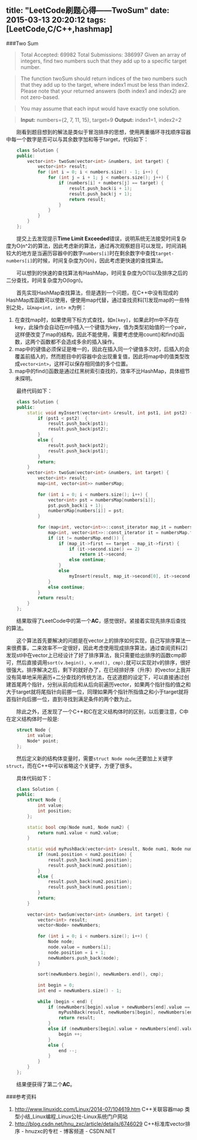 title: "LeetCode刷题心得——TwoSum"
date: 2015-03-13 20:20:12
tags: [LeetCode,C/C++,hashmap]
---
###Two Sum
>Total Accepted: 69982 Total Submissions: 386997
>Given an array of integers, find two numbers such that they add up to a specific target number.

>The function twoSum should return indices of the two numbers such that they add up to the target, where index1 must be less than index2. Please note that your returned answers (both index1 and index2) are not zero-based.

>You may assume that each input would have exactly one solution.

>**Input:** numbers={2, 7, 11, 15}, target=9 
>**Output:** index1=1, index2=2
<!--more-->

&emsp;&emsp;刚看到题目想到的解法是类似于冒泡排序的思想，使用两重循环寻找顺序容器中每一个数字是否可以与其余数字加和等于target，代码如下：

```c++
	class Solution {
	public:
	    vector<int> twoSum(vector<int> &numbers, int target) {
	        vector<int> result;
	        for (int i = 0; i < numbers.size() - 1; i++) {
	            for (int j = i + 1; j < numbers.size(); j++) {
	                if (numbers[i] + numbers[j] == target) {
	                    result.push_back(i + 1);
	                    result.push_back(j + 1);
	                    return result;
	                }
	            }
	        }
	    }
	};
```


&emsp;&emsp;提交上去发现提示**Time Limit Exceeded**错误，说明系统无法接受时间复杂度为O(n^2)的算法，因此考虑新的算法，通过再次观察题目可以发现，时间消耗较大的地方是当遍历容器中的数字`numbers[i]`时在剩余数字中查找`target-numbers[i]`的时候，时间复杂度为O(n)，因此考虑更快速的查找算法。

&emsp;&emsp;可以想到的快速的查找算法有HashMap，时间复杂度为O(1)以及排序之后的二分查找，时间复杂度为O(logn)。

&emsp;&emsp;首先实现HashMap查找算法，但是遇到一个问题，在C++中没有现成的HashMap库函数可以使用，便使用map代替，通过查找资料[1]发现map的一些特别之处，以`map<int, int> m`为例：

1.	在查找map时，如果使用下标方式查找，如`m[key]`，如果此时m中不存在key，此操作会自动在m中插入一个键值为key，值为类型初始值的一个pair，这样便改变了map的结构，因此不能使用，需要考虑使用count()和find()函数，这两个函数都不会造成多余的插入操作。
2.	map中的键值必须保证是唯一的，因此在插入同一个键值多次时，后插入的会覆盖前插入的，然而题目中的容器中会出现重复值，因此将map中的值类型改成`vector<int>`，这样可以保存相同值的多个位置。
3.	map中的find()函数是通过红黑树索引查找的，效率不比HashMap，具体细节未探明。

&emsp;&emsp;最终代码如下：
```c++
	class Solution {
	public:
	    static void myInsert(vector<int> &result, int pst1, int pst2) {
	        if (pst1 < pst2)  {
	            result.push_back(pst1);
	            result.push_back(pst2);
	        }
	        else {
	            result.push_back(pst2);
	            result.push_back(pst1);
	        }
	        return;
	    }
	    vector<int> twoSum(vector<int> &numbers, int target) {
	        vector<int> result;
	        map<int, vector<int>> numbersMap;
	        
	        for (int i = 0; i < numbers.size(); i++) {
	            vector<int> pst = numbersMap[numbers[i]];
	            pst.push_back(i + 1);
	            numbersMap[numbers[i]] = pst;
	        }
	        
	        for (map<int, vector<int>>::const_iterator map_it = numbersMap.begin(); map_it != numbersMap.end(); map_it++) {
	            map<int, vector<int>>::const_iterator it = numbersMap.find(target - map_it->first);
	            if (it != numbersMap.end()) {
	                if (map_it->first == target - map_it->first) {
	                    if (it->second.size() == 2)
	                        return it->second;
	                    else continue;
	                }
	                else
	                    myInsert(result, map_it->second[0], it->second[0]); 
	            }
	            else continue;
	        }
	        return result;
	    }
	};
```
&emsp;&emsp;结果取得了LeetCode中的第一个**AC**，感觉很好。紧接着实现先排序后查找的算法。

&emsp;&emsp;这个算法首先要解决的问题是在vector上的排序如何实现，自己写排序算法一来很费事，二来效率不一定很好，因此考虑使用现成排序算法，通过查阅资料[2]发现stl中在vector上已经设计了好了排序算法，我只需要给出排序的函数cmp即可，然后直接调用`sort(v.begin(), v.end(), cmp);`就可以实现对v的排序，很好很强大。排序解决之后，剩下的就好办了，在已经排好序（升序）的vector上我并没有简单地采用遍历+二分查找的传统方法，在这道题的设定下，可以直接通过创建首尾两个指针，分别从前向后和从后向前遍历vector，如果两个指针指的值之和大于target就将尾指针向前挪一位，同理如果两个指针所指值之和小于target就将首指针向后挪一位，直到寻找到满足条件的两个数为止。

&emsp;&emsp;除此之外，还发现了一个C++和C在定义结构体时的区别，以后要注意，C中在定义结构体时一般是:

```c++
	struct Node {
	    int value;
	    Node* point;
	};
```
&emsp;&emsp;然后定义新的结构体变量时，需要`struct Node node`;还要加上关键字`struct`，而在C++中可以省略这个关键字，方便了很多。

&emsp;&emsp;具体代码如下：
```c++
	class Solution {
	public:
	    struct Node {
	        int value;
	        int position;
	    };
	    
	    static bool cmp(Node num1, Node num2) {
	        return num1.value < num2.value;
	    }
	    
	    static void myPushBack(vector<int> &result, Node num1, Node num2) {
	        if (num1.position < num2.position) {
	            result.push_back(num1.position);
	            result.push_back(num2.position);
	        }
	        else {
	            result.push_back(num2.position);
	            result.push_back(num1.position);
	        }
	        return;
	    }
	    
	    vector<int> twoSum(vector<int> &numbers, int target) {
	        vector<int> result;
	        vector<Node> newNumbers;
	        
	        for (int i = 0; i < numbers.size(); i++) {
	            Node node;
	            node.value = numbers[i];
	            node.position = i + 1;
	            newNumbers.push_back(node);
	        }
	        
	        sort(newNumbers.begin(), newNumbers.end(), cmp);
	        
	        int begin = 0;
	        int end = newNumbers.size() - 1;
	        
	        while (begin < end) {
	            if (newNumbers[begin].value + newNumbers[end].value == target) {
	                myPushBack(result, newNumbers[begin], newNumbers[end]);
	                return result;
	            }
	            else if (newNumbers[begin].value + newNumbers[end].value < target) {
	                begin ++;
	            }
	            else {
	                end --;
	            }
	        }
	    }
	};
```
&emsp;&emsp;结果便获得了第二个**AC**。

###参考资料
1. http://www.linuxidc.com/Linux/2014-07/104619.htm 
   C++关联容器map 类型小结_Linux编程_Linux公社-Linux系统门户网站
2. http://blog.csdn.net/hnu_zxc/article/details/6746029 
   C++标准库vector排序 - hnuzxc的专栏 - 博客频道 - CSDN.NET




